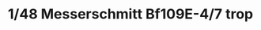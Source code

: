 ---
layout: product
title: "1/48 Messerschmitt Bf109E-4/7 trop"
price: "3500" 
desc: "Maketa"
img_path: "/assets/img/TAM61063.webp"
brand: "Tamiya"
available: false
special_offer: false
new: false
soon: false
cat: "010000"
subcat: "010300"
subsubcat: "0N/A"
sifra: "TAM61063"
popular: false
spec: false
---